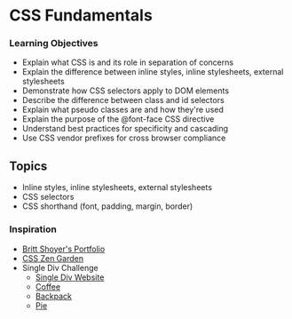 # CSS Fundamentals

### Learning Objectives

* Explain what CSS is and its role in separation of concerns
* Explain the difference between inline styles, inline stylesheets, external stylesheets
* Demonstrate how CSS selectors apply to DOM elements
* Describe the difference between class and id selectors
* Explain what pseudo classes are and how they're used
* Explain the purpose of the @font-face CSS directive
* Understand best practices for specificity and cascading
* Use CSS vendor prefixes for cross browser compliance

## Topics

- Inline styles, inline stylesheets, external stylesheets 
- CSS selectors
- CSS shorthand (font, padding, margin, border)

### Inspiration 

* [Britt Shoyer's Portfolio](https://brittshroyer.github.io/)
* [CSS Zen Garden](http://www.mezzoblue.com/zengarden/alldesigns/)
* Single Div Challenge 
  - [Single Div Website](http://a.singlediv.com/)
  - [Coffee](https://codepen.io/techxastrish/pen/zKgKoN)
  - [Backpack](https://codepen.io/techxastrish/pen/LbWVPj)
  - [Pie](https://codepen.io/techxastrish/pen/gLWWNy)
